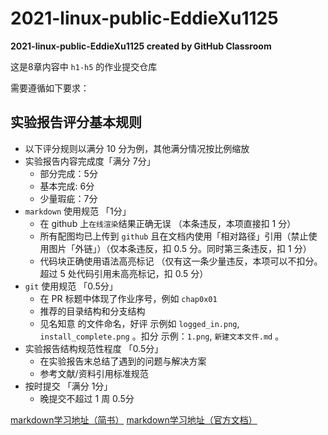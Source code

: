 # 2021-linux-public-EddieXu1125
**2021-linux-public-EddieXu1125 created by GitHub Classroom**

这是8章内容中 `h1-h5` 的作业提交仓库

需要遵循如下要求：

## 实验报告评分基本规则
- 以下评分规则以满分 10 分为例，其他满分情况按比例缩放
- 实验报告内容完成度「满分 7分」
  - 部分完成：5分
  - 基本完成: 6分
  - 少量瑕疵：7分
- `markdown` 使用规范 「1分」
  - 在 github 上`在线渲染`结果正确无误 （本条违反，本项直接扣 1 分）
  - 所有配图均已上传到 `github` 且在文档内使用「相对路径」引用（禁止使用图片「外链」）（仅本条违反，扣 0.5 分。同时第三条违反，扣 1 分）
  - 代码块正确使用语法高亮标记 （仅有这一条少量违反，本项可以不扣分。超过 5 处代码引用未高亮标记，扣 0.5 分）
- `git` 使用规范 「0.5分」
  - 在 PR 标题中体现了作业序号，例如 `chap0x01`
  - 推荐的目录结构和分支结构
  - 见名知意 的文件命名，好评 示例如 `logged_in.png`, `install_complete.png` 。扣分 示例：`1.png`, `新建文本文件.md` 。
- 实验报告结构规范性程度 「0.5分」
  - 在实验报告末总结了遇到的问题与解决方案
  - 参考文献/资料引用标准规范
- 按时提交 「满分 1分」
  - 晚提交不超过 1 周 0.5分
  

[markdown学习地址（简书）](https://www.jianshu.com/p/399e5a3c7cc5)
[markdown学习地址（官方文档）](https://markdown-zh.readthedocs.io/en/latest/)
